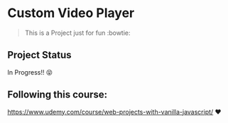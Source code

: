 # Custom Video Player

> This is a Project just for fun :bowtie:

## Project Status
In Progress!! :stuck_out_tongue_closed_eyes:

## Following this course:
https://www.udemy.com/course/web-projects-with-vanilla-javascript/ :heart:


